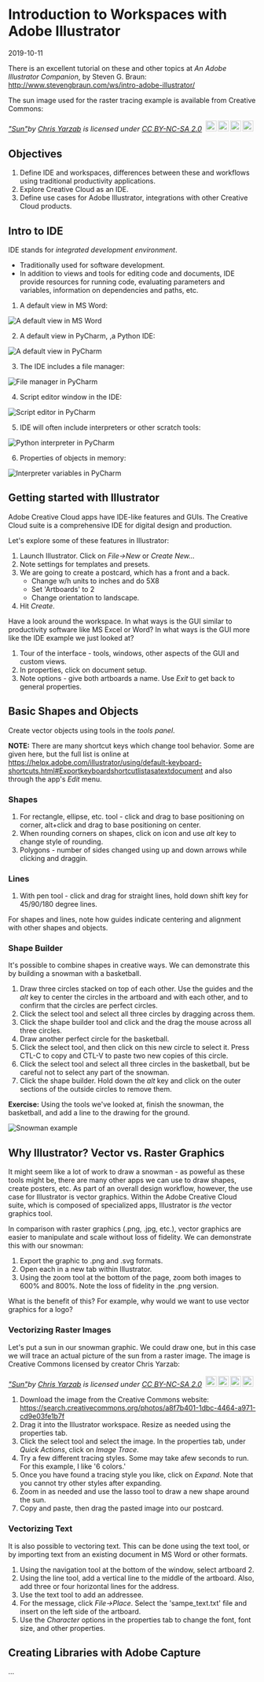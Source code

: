 # Introduction to Workspaces with Adobe Illustrator

2019-10-11

There is an excellent tutorial on these and other topics at _An Adobe Illustrator Companion_, by Steven G. Braun: <http://www.stevengbraun.com/ws/intro-adobe-illustrator/>

The sun image used for the raster tracing example is available from Creative Commons:

<p style="font-size: 0.9rem;font-style: italic;"><a href="http://www.flickr.com/photos/10957255@N08/15102913302">"Sun"</a><span>by <a href="http://www.flickr.com/photos/10957255@N08">Chris Yarzab</a></span> is licensed under <a href="https://creativecommons.org/licenses/by-nc-sa/2.0/?ref=ccsearch&atype=html" style="margin-right: 5px;">CC BY-NC-SA 2.0</a><a href="https://creativecommons.org/licenses/by-nc-sa/2.0/?ref=ccsearch&atype=html" target="_blank" rel="noopener noreferrer" style="display: inline-block;white-space: none;opacity: .7;margin-top: 2px;margin-left: 3px;height: 22px !important;"><img style="height: inherit;margin-right: 3px;display: inline-block;" src="https://search.creativecommons.org/static/img/cc_icon.svg" /><img style="height: inherit;margin-right: 3px;display: inline-block;" src="https://search.creativecommons.org/static/img/cc-by_icon.svg" /><img style="height: inherit;margin-right: 3px;display: inline-block;" src="https://search.creativecommons.org/static/img/cc-nc_icon.svg" /><img style="height: inherit;margin-right: 3px;display: inline-block;" src="https://search.creativecommons.org/static/img/cc-sa_icon.svg" /></a></p>

## Objectives

1. Define IDE and workspaces, differences between these and workflows using traditional productivity applications.
2. Explore Creative Cloud as an IDE.
3. Define use cases for Adobe Illustrator, integrations with other Creative Cloud products.

## Intro to IDE

IDE stands for _integrated development environment_.

* Traditionally used for software development.
* In addition to views and tools for editing code and documents, IDE provide resources for running code, evaluating parameters and variables, information on dependencies and paths, etc.

1. A default view in MS Word:

![A default view in MS Word](./python-ide/images/mswd.png)

2. A default view in PyCharm, ,a Python IDE:

![A default view in PyCharm](./python-ide/images/ide1.png)

3. The IDE includes a file manager:

![File manager in PyCharm](./python-ide/images/ide2.png)

4. Script editor window in the IDE:

![Script editor in PyCharm](./python-ide/images/ide3.png)

5. IDE will often include interpreters or other scratch tools:

![Python interpreter in PyCharm](./python-ide/images/ide4.png)

6. Properties of objects in memory:

![Interpreter variables in PyCharm](./python-ide/images/ide5.png)

## Getting started with Illustrator

Adobe Creative Cloud apps have IDE-like features and GUIs. The Creative Cloud suite is a comprehensive IDE for digital design and production.

Let's explore some of these features in Illustrator:

1. Launch Illustrator. Click on _File->New_ or _Create New..._
2. Note settings for templates and presets.
3. We are going to create a postcard, which has a front and a back.
   * Change w/h units to inches and do 5X8
   * Set 'Artboards' to 2
   * Change orientation to landscape.
4. Hit _Create_.

Have a look around the workspace. In what ways is the GUI similar to productivity software like MS Excel or Word? In what ways is the GUI more like the IDE example we just looked at?

1. Tour of the interface - tools, windows, other aspects of the GUI and custom views.
2. In properties, click on document setup.
3. Note options - give both artboards a name. Use _Exit_ to get back to general properties.

## Basic Shapes and Objects

Create vector objects using tools in the _tools panel_.

**NOTE:** There are many shortcut keys which change tool behavior. Some are given here, but the full list is online at <https://helpx.adobe.com/illustrator/using/default-keyboard-shortcuts.html#Exportkeyboardshortcutlistasatextdocument> and also through the app's _Edit_ menu.

### Shapes

1. For rectangle, ellipse, etc. tool - click and drag to base positioning on corner, alt+click and drag to base positioning on center.
2. When rounding corners on shapes, click on icon and use _alt_ key to change style of rounding.
3. Polygons - number of sides changed using up and down arrows while clicking and draggin.

### Lines

1. With pen tool - click and drag for straight lines, hold down shift key for 45/90/180 degree lines.

For shapes and lines, note how guides indicate centering and alignment with other shapes and objects.

### Shape Builder

It's possible to combine shapes in creative ways. We can demonstrate this by building a snowman with a basketball.

1. Draw three circles stacked on top of each other. Use the guides and the _alt_ key to center the circles in the artboard and with each other, and to confirm that the circles are perfect circles.
2. Click the select tool and select all three circles by dragging across them.
3. Click the shape builder tool and click and the drag the mouse across all three circles.
4. Draw another perfect circle for the basketball.
5. Click the select tool, and then click on this new circle to select it. Press CTL-C to copy and CTL-V to paste two new copies of this circle.
6. Click the select tool and select all three circles in the basketball, but be careful not to select any part of the snowman.
7. Click the shape builder. Hold down the _alt_ key and click on the outer sections of the outside circles to remove them.

**Exercise:** Using the tools we've looked at, finish the snowman, the basketball, and add a line to the drawing for the ground.

![Snowman example](./images/illustrator-1-snowman.png)

## Why Illustrator? Vector vs. Raster Graphics

It might seem like a lot of work to draw a snowman - as poweful as these tools might be, there are many other apps we can use to draw shapes, create posters, etc. As part of an overall design workflow, however, the use case for Illustrator is vector graphics. Within the Adobe Creative Cloud suite, which is composed of specialized apps, Illustrator is _the_ vector graphics tool.

In comparison with raster graphics (.png, .jpg, etc.), vector graphics are easier to manipulate and scale without loss of fidelity. We can demonstrate this with our snowman:

1. Export the graphic to .png and .svg formats.
2. Open each in a new tab within Illustrator.
3. Using the zoom tool at the bottom of the page, zoom both images to 600% and 800%. Note the loss of fidelity in the .png version.

What is the benefit of this? For example, why would we want to use vector graphics for a logo?


### Vectorizing Raster Images

Let's put a sun in our snowman graphic. We could draw one, but in this case we will trace an actual picture of the sun from a raster image. The image is Creative Commons licensed by creator Chris Yarzab:

<p style="font-size: 0.9rem;font-style: italic;"><a href="http://www.flickr.com/photos/10957255@N08/15102913302">"Sun"</a><span>by <a href="http://www.flickr.com/photos/10957255@N08">Chris Yarzab</a></span> is licensed under <a href="https://creativecommons.org/licenses/by-nc-sa/2.0/?ref=ccsearch&atype=html" style="margin-right: 5px;">CC BY-NC-SA 2.0</a><a href="https://creativecommons.org/licenses/by-nc-sa/2.0/?ref=ccsearch&atype=html" target="_blank" rel="noopener noreferrer" style="display: inline-block;white-space: none;opacity: .7;margin-top: 2px;margin-left: 3px;height: 22px !important;"><img style="height: inherit;margin-right: 3px;display: inline-block;" src="https://search.creativecommons.org/static/img/cc_icon.svg" /><img style="height: inherit;margin-right: 3px;display: inline-block;" src="https://search.creativecommons.org/static/img/cc-by_icon.svg" /><img style="height: inherit;margin-right: 3px;display: inline-block;" src="https://search.creativecommons.org/static/img/cc-nc_icon.svg" /><img style="height: inherit;margin-right: 3px;display: inline-block;" src="https://search.creativecommons.org/static/img/cc-sa_icon.svg" /></a></p>

1. Download the image from the Creative Commons website: <https://search.creativecommons.org/photos/a8f7b401-1dbc-4464-a971-cd9e03fe1b7f>
2. Drag it into the Illustrator workspace. Resize as needed using the properties tab.
3. Click the select tool and select the image. In the properties tab, under _Quick Actions_, click on _Image Trace_.
4. Try a few different tracing styles. Some may take afew seconds to run. For this example, I like '6 colors.'
5. Once you have found a tracing style you like, click on _Expand_. Note that you cannot try other styles after expanding.
6. Zoom in as needed and use the lasso tool to draw a new shape around the sun.
7. Copy and paste, then drag the pasted image into our postcard.

### Vectorizing Text

It is also possible to vectoring text. This can be done using the text tool, or by importing text from an existing document in MS Word or other formats.

1. Using the navigation tool at the bottom of the window, select artboard 2.
2. Using the line tool, add a vertical line to the middle of the artboard. Also, add three or four horizontal lines for the address.
3. Use the text tool to add an addressee.
4. For the message, click _File->Place_. Select the 'sampe_text.txt' file and insert on the left side of the artboard.
5. Use the _Character_ options in the properties tab to change the font, font size, and other properties.


## Creating Libraries with Adobe Capture

...
